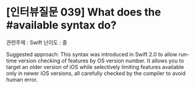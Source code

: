 # [인터뷰질문 039] What does the #available syntax do?

관련주제 : Swift
난이도 : 중

Suggested approach: This syntax was introduced in Swift 2.0 to allow run-time version checking of features by OS version number. It allows you to target an older version of iOS while selectively limiting features available only in newer iOS versions, all carefully checked by the compiler to avoid human error.
